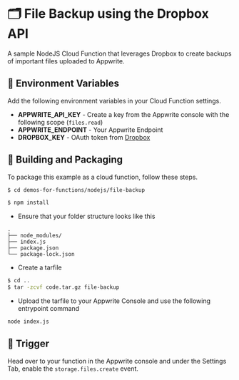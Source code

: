 # 🗂 File Backup using the Dropbox API
A sample NodeJS Cloud Function that leverages Dropbox to create backups of important files uploaded to Appwrite.

## 📝 Environment Variables
Add the following environment variables in your Cloud Function settings.

* **APPWRITE_API_KEY** - Create a key from the Appwrite console with the following scope (`files.read`)
* **APPWRITE_ENDPOINT** - Your Appwrite Endpoint
* **DROPBOX_KEY** - OAuth token from [Dropbox](https://blogs.dropbox.com/developers/2014/05/generate-an-access-token-for-your-own-account) 

## 🚀 Building and Packaging

To package this example as a cloud function, follow these steps.

```bash
$ cd demos-for-functions/nodejs/file-backup

$ npm install
```

* Ensure that your folder structure looks like this 
```
.
├── node_modules/
├── index.js
├── package.json
└── package-lock.json
```

* Create a tarfile

```bash
$ cd ..
$ tar -zcvf code.tar.gz file-backup
```

* Upload the tarfile to your Appwrite Console and use the following entrypoint command

```bash
node index.js
```

## 🎯 Trigger

Head over to your function in the Appwrite console and under the Settings Tab, enable the `storage.files.create` event.
